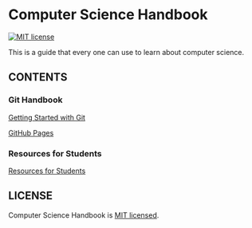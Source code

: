 # Computer Science Handbook
[![MIT license](https://img.shields.io/badge/license-MIT-blue.svg)](https://github.com/hoduchieu01/Computer-Science-Handbook/blob/master/LICENSEhttps://github.com/facebook/hermes/blob/master/LICENSE)

This is a guide that every one can use to learn about computer science.

## CONTENTS
### Git Handbook 
[Getting Started with Git](./GitHandbook/GettingStartedwithGit.md)

[GitHub Pages](./GitHandbook/GitHubPages.md)

### Resources for Students

[Resources for Students](./ResourcesForStudents/README.md)

## LICENSE

Computer Science Handbook is [MIT licensed](./LICENSE).

